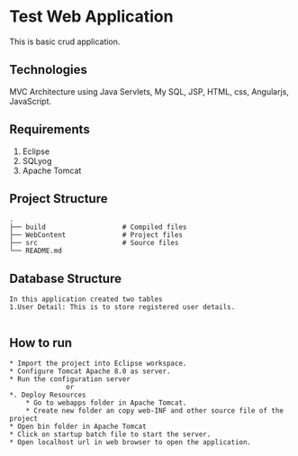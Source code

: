 # Test Web Application


This is basic crud application. 

## Technologies
MVC Architecture using Java Servlets, My SQL, JSP, HTML, css, Angularjs, JavaScript.

## Requirements
1. Eclipse
2. SQLyog
3. Apache Tomcat

## Project Structure

```
.
├── build                   # Compiled files
├── WebContent              # Project files 
├── src                     # Source files 
└── README.md
```

## Database Structure
```
In this application created two tables
1.User Detail: This is to store registered user details.
   
```

## How to run
```
* Import the project into Eclipse workspace.
* Configure Tomcat Apache 8.0 as server.
* Run the configuration server
              or 
*. Deploy Resources
    * Go to webapps folder in Apache Tomcat.
    * Create new folder an copy web-INF and other source file of the project
* Open bin folder in Apache Tomcat
* Click on startup batch file to start the server.
* Open localhost url in web browser to open the application.
```


